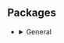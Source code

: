 ## Packages

- <details>
  <summary>General</summary>
  <ul>
    <li>base-devel</li>
    <li>bat</li>
    <li>cmake</li>
    <li>curl</li>
    <li>eza</li>
    <li>fd</li>
    <li>figlet</li>
    <li>gum</li>
    <li>neovim</li>
    <li>python</li>
    <li>ripgrep</li>
    <li>rsync</li>
    <li>rustup</li>
    <li>sd</li>
    <li>ttf-hack-nerd</li>
    <li>vim</li>
    <li>waybar</li>
    <li>zsh</li>
  </ul>
  </details>
